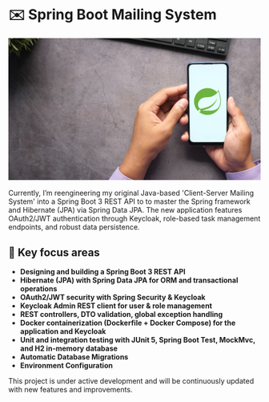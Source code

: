 # ✉️ Spring Boot Mailing System

![](src/main/resources/image/logo.png)

Currently, I’m reengineering my original Java-based 'Client-Server Mailing System' into a Spring Boot 3 REST API to to master the Spring framework
and Hibernate (JPA) via Spring Data JPA. The new application features OAuth2/JWT authentication through Keycloak, role-based task management endpoints,
and robust data persistence.

## 📖 Key focus areas

- **Designing and building a Spring Boot 3 REST API**
- **Hibernate (JPA) with Spring Data JPA for ORM and transactional operations**
- **OAuth2/JWT security with Spring Security & Keycloak**
- **Keycloak Admin REST client for user & role management**
- **REST controllers, DTO validation, global exception handling**
- **Docker containerization (Dockerfile + Docker Compose) for the application and Keycloak**
- **Unit and integration testing with JUnit 5, Spring Boot Test, MockMvc, and H2 in-memory database**
- **Automatic Database Migrations**
- **Environment Configuration**

This project is under active development and will be continuously updated with new features and improvements.


